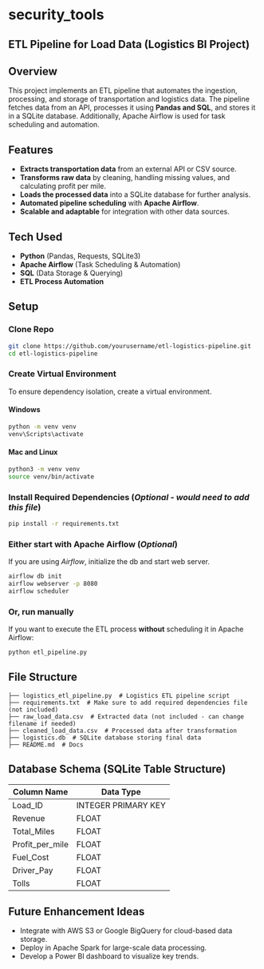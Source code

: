 # security_tools

## ETL Pipeline for Load Data (Logistics BI Project)

## Overview
This project implements an ETL pipeline that automates the ingestion, processing, and storage of transportation and logistics data. The pipeline fetches data from an API, processes it using **Pandas and SQL**, and stores it in a SQLite database. Additionally, Apache Airflow is used for task scheduling and automation.

## Features
- **Extracts transportation data** from an external API or CSV source.
- **Transforms raw data** by cleaning, handling missing values, and calculating profit per mile.
- **Loads the processed data** into a SQLite database for further analysis.
- **Automated pipeline scheduling** with **Apache Airflow**.
- **Scalable and adaptable** for integration with other data sources.

## Tech Used
- **Python** (Pandas, Requests, SQLite3)
- **Apache Airflow** (Task Scheduling & Automation)
- **SQL** (Data Storage & Querying)
- **ETL Process Automation**

## Setup

### Clone Repo
```sh
git clone https://github.com/yourusername/etl-logistics-pipeline.git
cd etl-logistics-pipeline
```

### Create Virtual Environment
To ensure dependency isolation, create a virtual environment.

#### **Windows**
```sh
python -m venv venv
venv\Scripts\activate
```

#### **Mac and Linux**
```sh
python3 -m venv venv
source venv/bin/activate
```

### Install Required Dependencies (*Optional - would need to add this file*)
```sh
pip install -r requirements.txt
```

### Either start with Apache Airflow (*Optional*)
If you are using *Airflow*, initialize the db and start web server.
```sh
airflow db init
airflow webserver -p 8080
airflow scheduler
```

### Or, run manually 
If you want to execute the ETL process **without** scheduling it in Apache Airflow:
```sh
python etl_pipeline.py
```

## File Structure
```
├── logistics_etl_pipeline.py  # Logistics ETL pipeline script
├── requirements.txt  # Make sure to add required dependencies file (not included)
├── raw_load_data.csv  # Extracted data (not included - can change filename if needed)
├── cleaned_load_data.csv  # Processed data after transformation
├── logistics.db  # SQLite database storing final data
├── README.md  # Docs
```

## Database Schema (SQLite Table Structure)
| Column Name     | Data Type |
|----------------|-----------|
| Load_ID        | INTEGER PRIMARY KEY |
| Revenue        | FLOAT |
| Total_Miles    | FLOAT |
| Profit_per_mile | FLOAT |
| Fuel_Cost      | FLOAT |
| Driver_Pay     | FLOAT |
| Tolls          | FLOAT |

## Future Enhancement Ideas
- Integrate with AWS S3 or Google BigQuery for cloud-based data storage.
- Deploy in Apache Spark for large-scale data processing.
- Develop a Power BI dashboard to visualize key trends.

